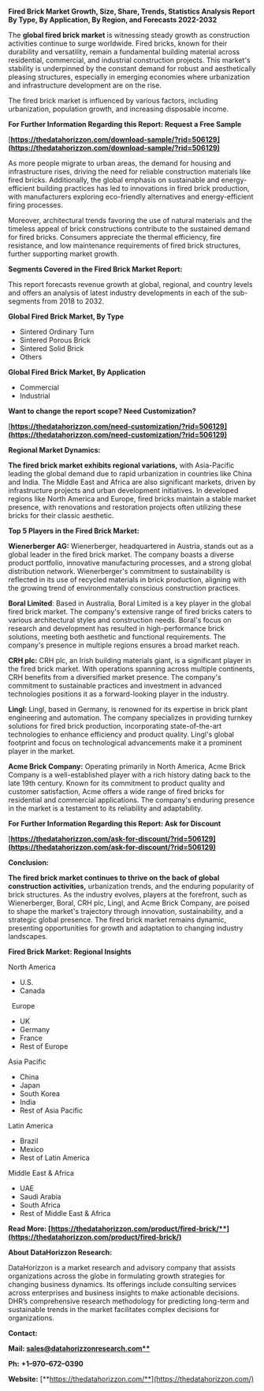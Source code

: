 ﻿**Fired Brick  Market Growth, Size, Share, Trends, Statistics Analysis Report By Type, By Application, By Region, and Forecasts 2022-2032**

The **global fired brick market** is witnessing steady growth as construction activities continue to surge worldwide. Fired bricks, known for their durability and versatility, remain a fundamental building material across residential, commercial, and industrial construction projects. This market's stability is underpinned by the constant demand for robust and aesthetically pleasing structures, especially in emerging economies where urbanization and infrastructure development are on the rise.

The fired brick market is influenced by various factors, including urbanization, population growth, and increasing disposable income. 

**For Further Information Regarding this Report: Request a Free Sample**	

[**https://thedatahorizzon.com/download-sample/?rid=506129](https://thedatahorizzon.com/download-sample/?rid=506129)** 

As more people migrate to urban areas, the demand for housing and infrastructure rises, driving the need for reliable construction materials like fired bricks. Additionally, the global emphasis on sustainable and energy-efficient building practices has led to innovations in fired brick production, with manufacturers exploring eco-friendly alternatives and energy-efficient firing processes.

Moreover, architectural trends favoring the use of natural materials and the timeless appeal of brick constructions contribute to the sustained demand for fired bricks. Consumers appreciate the thermal efficiency, fire resistance, and low maintenance requirements of fired brick structures, further supporting market growth.

**Segments Covered in the Fired Brick Market Report:**

This report forecasts revenue growth at global, regional, and country levels and offers an analysis of latest industry developments in each of the sub-segments from 2018 to 2032.

**Global Fired Brick Market, By Type**

- Sintered Ordinary Turn
- Sintered Porous Brick
- Sintered Solid Brick
- Others

**Global Fired Brick Market, By Application**

- Commercial
- Industrial

**Want to change the report scope? Need Customization?**

[**https://thedatahorizzon.com/need-customization/?rid=506129](https://thedatahorizzon.com/need-customization/?rid=506129)** 

**Regional Market Dynamics:**

**The fired brick market exhibits regional variations,** with Asia-Pacific leading the global demand due to rapid urbanization in countries like China and India. The Middle East and Africa are also significant markets, driven by infrastructure projects and urban development initiatives. In developed regions like North America and Europe, fired bricks maintain a stable market presence, with renovations and restoration projects often utilizing these bricks for their classic aesthetic.

**Top 5 Players in the Fired Brick Market:**

**Wienerberger AG:** Wienerberger, headquartered in Austria, stands out as a global leader in the fired brick market. The company boasts a diverse product portfolio, innovative manufacturing processes, and a strong global distribution network. Wienerberger's commitment to sustainability is reflected in its use of recycled materials in brick production, aligning with the growing trend of environmentally conscious construction practices.

**Boral Limited**: Based in Australia, Boral Limited is a key player in the global fired brick market. The company's extensive range of fired bricks caters to various architectural styles and construction needs. Boral's focus on research and development has resulted in high-performance brick solutions, meeting both aesthetic and functional requirements. The company's presence in multiple regions ensures a broad market reach.

**CRH plc:** CRH plc, an Irish building materials giant, is a significant player in the fired brick market. With operations spanning across multiple continents, CRH benefits from a diversified market presence. The company's commitment to sustainable practices and investment in advanced technologies positions it as a forward-looking player in the industry.

**Lingl:** Lingl, based in Germany, is renowned for its expertise in brick plant engineering and automation. The company specializes in providing turnkey solutions for fired brick production, incorporating state-of-the-art technologies to enhance efficiency and product quality. Lingl's global footprint and focus on technological advancements make it a prominent player in the market.

**Acme Brick Company:** Operating primarily in North America, Acme Brick Company is a well-established player with a rich history dating back to the late 19th century. Known for its commitment to product quality and customer satisfaction, Acme offers a wide range of fired bricks for residential and commercial applications. The company's enduring presence in the market is a testament to its reliability and adaptability.

**For Further Information Regarding this Report: Ask for Discount**	

[**https://thedatahorizzon.com/ask-for-discount/?rid=506129](https://thedatahorizzon.com/ask-for-discount/?rid=506129)** 

**Conclusion:**

**The fired brick market continues to thrive on the back of global construction activities,** urbanization trends, and the enduring popularity of brick structures. As the industry evolves, players at the forefront, such as Wienerberger, Boral, CRH plc, Lingl, and Acme Brick Company, are poised to shape the market's trajectory through innovation, sustainability, and a strategic global presence. The fired brick market remains dynamic, presenting opportunities for growth and adaptation to changing industry landscapes.

**Fired Brick Market: Regional Insights**

North America

- U.S.
- Canada

` `Europe

- UK
- Germany
- France
- Rest of Europe

Asia Pacific

- China
- Japan
- South Korea
- India
- Rest of Asia Pacific

Latin America

- Brazil
- Mexico
- Rest of Latin America

Middle East & Africa

- UAE
- Saudi Arabia
- South Africa
- Rest of Middle East & Africa

**Read More: [https://thedatahorizzon.com/product/fired-brick/**](https://thedatahorizzon.com/product/fired-brick/)** 

**About DataHorizzon Research:**

DataHorizzon is a market research and advisory company that assists organizations across the globe in formulating growth strategies for changing business dynamics. Its offerings include consulting services across enterprises and business insights to make actionable decisions. DHR’s comprehensive research methodology for predicting long-term and sustainable trends in the market facilitates complex decisions for organizations.

**Contact:**

**Mail: [sales@datahorizzonresearch.com**](mailto:sales@datahorizzonresearch.com)**

**Ph:** **+1–970–672–0390**

**Website:** [**https://thedatahorizzon.com/**](https://thedatahorizzon.com/)

